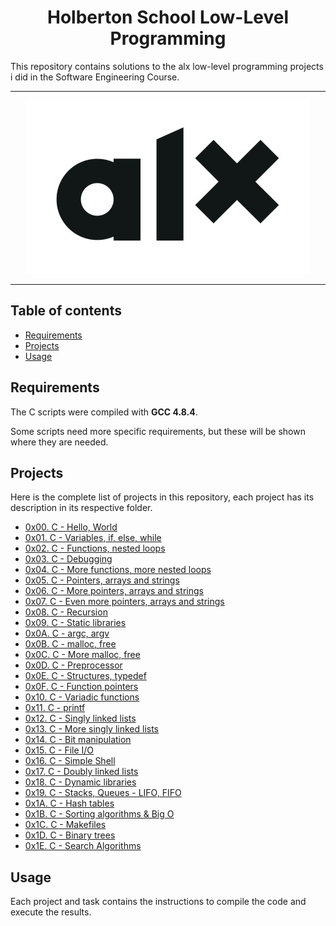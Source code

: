<h1 align="center">Holberton School Low-Level Programming</h1>
This repository contains solutions to the alx low-level programming projects i did in the Software Engineering Course.

---

<p align="center">
<a target="_blank" href="https://www.alxafrica.com/software-engineering-2022"><img src="https://github.com/musfeed/alx-low_level_programming/blob/master/alxedt.jpg"></a>
</p>

---

## Table of contents
- [Requirements](#requirements)
- [Projects](#projects)
- [Usage](#usage)

## Requirements

The C scripts were compiled with **GCC 4.8.4**.

Some scripts need more specific requirements, but these will be shown where they are needed.

## Projects
Here is the complete list of projects in this repository, each project has its description in its respective folder.

* [0x00. C - Hello, World](https://github.com/musfy/alx-low_level_programming/tree/master/0x00-hello_world)
* [0x01. C - Variables, if, else, while](https://github.com/musfy/alx-low_level_programming/tree/master/0x01-variables_if_else_while)
* [0x02. C - Functions, nested loops](https://github.com/musfy/alx-low_level_programming/tree/master/0x02-functions_nested_loops)
* [0x03. C - Debugging](https://github.com/musfy/alx-low_level_programming/tree/master/0x03-debugging)
* [0x04. C - More functions, more nested loops](https://github.com/musfy/alx-low_level_programming/tree/master/0x04-more_functions_nested_loops)
* [0x05. C - Pointers, arrays and strings](https://github.com/musfy/alx-low_level_programming/tree/master/0x05-pointers_arrays_strings)
* [0x06. C - More pointers, arrays and strings](https://github.com/musfy/alx-low_level_programming/tree/master/0x06-pointers_arrays_strings)
* [0x07. C - Even more pointers, arrays and strings](https://github.com/musfy/alx-low_level_programming/tree/master/0x07-pointers_arrays_strings)
* [0x08. C - Recursion](https://github.com/musfy/alx-low_level_programming/tree/master/0x08-recursion)
* [0x09. C - Static libraries](https://github.com/musfy/alx-low_level_programming/tree/master/0x09-static_libraries)
* [0x0A. C - argc, argv](https://github.com/musfy/alx-low_level_programming/tree/master/0x0A-argc_argv)
* [0x0B. C - malloc, free](https://github.com/musfy/alx-low_level_programming/tree/master/0x0B-malloc_free)
* [0x0C. C - More malloc, free](https://github.com/musfy/alx-low_level_programming/tree/master/0x0C-more_malloc_free)
* [0x0D. C - Preprocessor](https://github.com/musfy/alx-low_level_programming/tree/master/0x0D-preprocessor)
* [0x0E. C - Structures, typedef](https://github.com/musfy/alx-low_level_programming/tree/master/0x0E-structures_typedef)
* [0x0F. C - Function pointers](https://github.com/musfy/alx-low_level_programming/tree/master/0x0F-function_pointers)
* [0x10. C - Variadic functions](https://github.com/musfy/alx-low_level_programming/tree/master/0x10-variadic_functions)
* [0x11. C - printf](https://github.com/musfy/printf)
* [0x12. C - Singly linked lists](https://github.com/musfy/alx-low_level_programming/tree/master/0x12-singly_linked_lists)
* [0x13. C - More singly linked lists](https://github.com/musfy/alx-low_level_programming/tree/master/0x13-more_singly_linked_lists)
* [0x14. C - Bit manipulation](https://github.com/musfy/alx-low_level_programming/tree/master/0x14-bit_manipulation)
* [0x15. C - File I/O](https://github.com/musfy/alx-low_level_programming/tree/master/0x15-file_io)
* [0x16. C - Simple Shell](https://github.com/andreammgcol/simple_shell)
* [0x17. C - Doubly linked lists](https://github.com/musfy/alx-low_level_programming/tree/master/0x17-doubly_linked_lists)
* [0x18. C - Dynamic libraries](https://github.com/musfy/alx-low_level_programming/tree/master/0x18-dynamic_libraries)
* [0x19. C - Stacks, Queues - LIFO, FIFO](https://github.com/musfy/monty)
* [0x1A. C - Hash tables](https://github.com/musfy/alx-low_level_programming/tree/master/0x1A-hash_tables)
* [0x1B. C - Sorting algorithms & Big O](https://github.com/musfy/sorting_algorithms)
* [0x1C. C - Makefiles](https://github.com/musfy/alx-low_level_programming/tree/master/0x1C-makefiles)
* [0x1D. C - Binary trees](https://github.com/jormao/binary_trees)
* [0x1E. C - Search Algorithms](https://github.com/musfy/alx-low_level_programming/tree/master/0x1E-search_algorithms)

## Usage
Each project and task contains the instructions to compile the code and execute the results.
